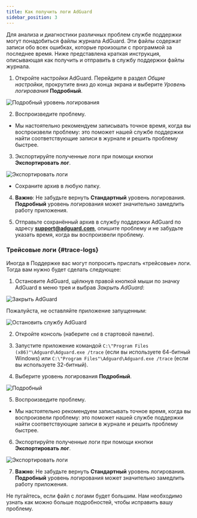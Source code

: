```yaml
---
title: Как получить логи AdGuard
sidebar_position: 3
---
```


Для анализа и диагностики различных проблем службе поддержки могут понадобиться файлы журнала AdGuard. Эти файлы содержат записи обо всех ошибках, которые произошли с программой за последнее время. Ниже представлена краткая инструкция, описывающая как получить и отправить в службу поддержки файлы журнала.

1. Откройте настройки AdGuard. Перейдите в раздел *Общие настройки*, прокрутите вниз до конца экрана и выберите *Уровень логирования* **Подробный**.

![Подробный уровень логирования](https://cdn.adguard.com/public/Adguard/kb/newscreenshots/Ru/Windows7.1/logs_adguard_1.png)

2. Воспроизведите проблему.

- Мы настоятельно рекомендуем записывать точное время, когда вы воспроизвели проблему: это поможет нашей службе поддержки найти соответствующие записи в журнале и решить проблему быстрее.

3. Экспортируйте полученные логи при помощи кнопки **Экспортировать лог**.

![Экспортировать логи](https://cdn.adguard.com/public/Adguard/kb/newscreenshots/Ru/Windows7.1/logs_adguard_2.png)

- Сохраните архив в любую папку.

4. **Важно**: Не забудьте вернуть **Стандартный** уровень логирования. **Подробный** уровень логирования может значительно замедлить работу приложения.

5. Отправьте сохранённый архив в службу поддержки AdGuard по адресу **support@adguard.com**, опишите проблему и не забудьте указать время, когда вы воспроизвели проблему.

### Трейсовые логи {#trace-logs}

Иногда в Поддержке вас могут попросить прислать «трейсовые» логи. Тогда вам нужно будет сделать следующее:

1. Остановите AdGuard, щёлкнув правой кнопкой мыши по значку AdGuard в меню трея и выбрав *Закрыть AdGuard*:

![Закрыть AdGuard](https://cdn.adguard.com/public/Adguard/kb/newscreenshots/Ru/Windows7.1/logs_adguard_3.png)

Пожалуйста, не оставляйте приложение запущенным:

![Остановить службу AdGuard](https://cdn.adguard.com/public/Adguard/kb/newscreenshots/Ru/Windows7.1/logs_adguard_4.png)

2. Откройте консоль (наберите `cmd` в стартовой панели).

3. Запустите приложение командой  `C:\"Program Files (x86)"\Adguard\Adguard.exe /trace` (если вы используете 64-битный Windows) или `C:\"Program Files"\Adguard\Adguard.exe /trace` (если вы используете 32-битный).

4. Выберите уровень логирования **Подробный**.

![Подробный](https://cdn.adguard.com/public/Adguard/kb/newscreenshots/Ru/Windows7.1/logs_adguard_1.png)

5. Воспроизведите проблему.

- Мы настоятельно рекомендуем записывать точное время, когда вы воспроизвели проблему: это поможет нашей службе поддержки найти соответствующие записи в журнале и решить проблему быстрее.

6. Экспортируйте полученные логи при помощи кнопки **Экспортировать лог**.

![Экспортировать логи](https://cdn.adguard.com/public/Adguard/kb/newscreenshots/Ru/Windows7.1/logs_adguard_2.png)

7. **Важно**: Не забудьте вернуть **Стандартный** уровень логирования. **Подробный** уровень логирования может значительно замедлить работу приложения.

Не пугайтесь, если файл с логами будет большим. Нам необходимо узнать как можно больше подробностей, чтобы исправить вашу проблему.

